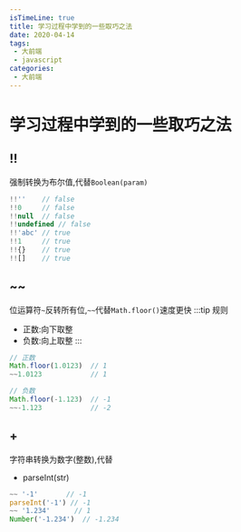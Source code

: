 ```yaml
---
isTimeLine: true
title: 学习过程中学到的一些取巧之法
date: 2020-04-14
tags:
 - 大前端
 - javascript
categories:
 - 大前端
---
```

# 学习过程中学到的一些取巧之法

## !!
强制转换为布尔值,代替``Boolean(param)``
```js
!!''    // false
!!0     // false
!!null  // false
!!undefined // false
!!'abc' // true
!!1     // true
!!{}    // true
!![]    // true
```

## ~~
位运算符``~``反转所有位,``~~``代替``Math.floor()``速度更快
:::tip 规则
* 正数:向下取整
* 负数:向上取整
:::
```js
// 正数
Math.floor(1.0123)  // 1
~~1.0123            // 1

// 负数
Math.floor(-1.123)  // -1
~~-1.123            // -2
```

## +
字符串转换为数字(整数),代替
* parseInt(str)
```js
~~ '-1'       // -1
parseInt('-1') // -1
~~ '1.234'      // 1
Number('-1.234')  // -1.234
```

<comment/>
<tongji/>